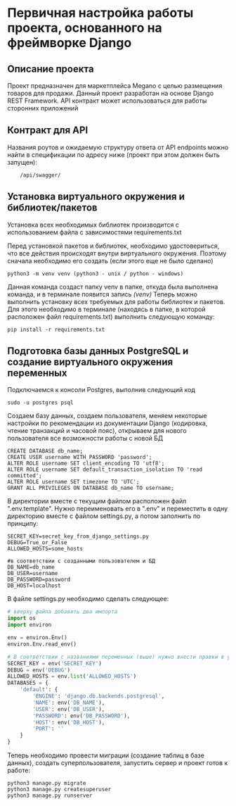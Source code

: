 # Первичная настройка работы проекта, основанного на фреймворке Django

## Описание проекта
Проект предназначен для маркетплейса Megano с целью размещения товаров для продажи.
Данный проект разработан на основе Django REST Framework. API контракт может использоваться для работы сторонних приложений

## Контракт для API
Названия роутов и ожидаемую структуру ответа от API endpoints можно найти в спецификации по адресу ниже (проект при этом должен быть запущен):
```http request
    /api/swagger/
```

## Установка виртуального окружения и библиотек/пакетов

Установка всех необходимых библиотек производится с использованием файла с зависимостями requirements.txt

Перед установкой пакетов и библиотек, необходимо удостовериться, что все действия происходят внутри виртуального
окружения. Поэтому сначала необходимо его создать (если этого еще не было сделано)

```text
python3 -m venv venv (python3 - unix / python - windows)
```

Данная команда создаст папку venv в папке, откуда была выполнена команда, и в терминале появится запись *(venv)*
Теперь можно выполнить установку всех требуемых для работы библиотек и пакетов.
Для этого необходимо в терминале (находясь в папке, в которой расположен файл requirements.txt) выполнить следующую
команду:

```text
pip install -r requirements.txt
```

## Подготовка базы данных PostgreSQL и создание виртуального окружения переменных

Подключаемся к консоли Postgres, выполнив следующий код

```text
sudo -u postgres psql
```

Создаем базу данных, создаем пользователя, меняем некоторые настройки по рекомендации из документации Django
(кодировка, чтение транзакций и часовой пояс), открываем для нового пользователя все возможности работы с новой БД

```postgresql
CREATE DATABASE db_name;
CREATE USER username WITH PASSWORD 'password';
ALTER ROLE username SET client_encoding TO 'utf8';
ALTER ROLE username SET default_transaction_isolation TO 'read committed';
ALTER ROLE username SET timezone TO 'UTC';
GRANT ALL PRIVILEGES ON DATABASE db_name TO username;
```

В директории вместе с текущим файлом расположен файл ".env.template". Нужно переименовать его в ".env" и переместить
в одну директорию вместе с файлом settings.py, а потом заполнить по принципу:

```dotenv
SECRET_KEY=secret_key_from_django_settings.py
DEBUG=True_or_False
ALLOWED_HOSTS=some_hosts

#в соответствии с созданными пользователем и БД
DB_NAME=db_name
DB_USER=username
DB_PASSWORD=password
DB_HOST=localhost
```

В файле settings.py необходимо сделать следующее:

```python
# вверху файла добавить два импорта
import os
import environ

env = environ.Env()
environ.Env.read_env()

# В соответствии с названиями переменных (выше) нужно внести правки в указанные ниже строчки
SECRET_KEY = env('SECRET_KEY')
DEBUG = env('DEBUG')
ALLOWED_HOSTS = env.list('ALLOWED_HOSTS')
DATABASES = {
    'default': {
        'ENGINE': 'django.db.backends.postgresql',
        'NAME': env('DB_NAME'),
        'USER': env('DB_USER'),
        'PASSWORD': env('DB_PASSWORD'),
        'HOST': env('DB_HOST'),
        'PORT': ''
    }
}
```


Теперь необходимо провести миграции (создание таблиц в базе данных), создать суперпользователя, запустить сервер и
проект готов к работе:

```text
python3 manage.py migrate
python3 manage.py createsuperuser
python3 manage.py runserver
```
